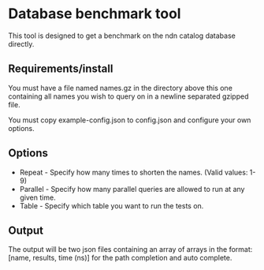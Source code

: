 Database benchmark tool
=======================

This tool is designed to get a benchmark on the ndn catalog database directly.

Requirements/install
--------------------

You must have a file named names.gz in the directory above this one containing
all names you wish to query on in a newline separated gzipped file.

You must copy example-config.json to config.json and configure your own options.

Options
-------
* Repeat - Specify how many times to shorten the names. (Valid values: 1-9)
* Parallel - Specify how many parallel queries are allowed to run at any given time.
* Table - Specify which table you want to run the tests on.

Output
------

The output will be two json files containing an array of arrays in the format:
[name, results, time (ns)] for the path completion and auto complete.

